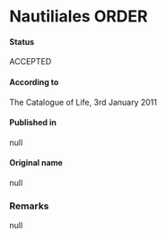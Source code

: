 Nautiliales ORDER
=======

#### Status
ACCEPTED

#### According to
The Catalogue of Life, 3rd January 2011

#### Published in
null

#### Original name
null

### Remarks
null